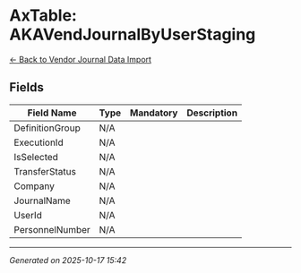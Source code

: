 # AxTable: AKAVendJournalByUserStaging

[← Back to Vendor Journal Data Import](../README.md)

## Fields

| Field Name | Type | Mandatory | Description |
|------------|------|-----------|-------------|
| DefinitionGroup | N/A |  |  |
| ExecutionId | N/A |  |  |
| IsSelected | N/A |  |  |
| TransferStatus | N/A |  |  |
| Company | N/A |  |  |
| JournalName | N/A |  |  |
| UserId | N/A |  |  |
| PersonnelNumber | N/A |  |  |

---

*Generated on 2025-10-17 15:42*
